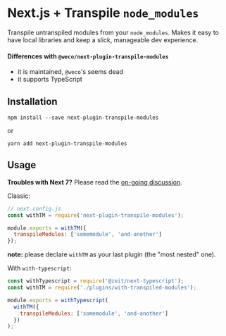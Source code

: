 # Next.js + Transpile `node_modules`

Transpile untranspiled modules from your `node_modules`.
Makes it easy to have local libraries and keep a slick, manageable dev experience.

#### Differences with `@weco/next-plugin-transpile-modules`

- it is maintained, `@weco`'s seems dead
- it supports TypeScript

## Installation

```
npm install --save next-plugin-transpile-modules
```

or

```
yarn add next-plugin-transpile-modules
```

## Usage

**Troubles with Next 7?** Please read the [on-going discussion](https://github.com/martpie/next-plugin-transpile-modules/issues/1).

Classic:

```js
// next.config.js
const withTM = require('next-plugin-transpile-modules');

module.exports = withTM({
  transpileModules: ['somemodule', 'and-another']
});
```

**note:** please declare `withTM` as your last plugin (the "most nested" one).

With `with-typescript`:

```js
const withTypescript = require('@zeit/next-typescript');
const withTM = require('./plugins/with-transpiled-modules');

module.exports = withTypescript(
  withTM({
    transpileModules: ['somemodule', 'and-another']
  })
);
```
